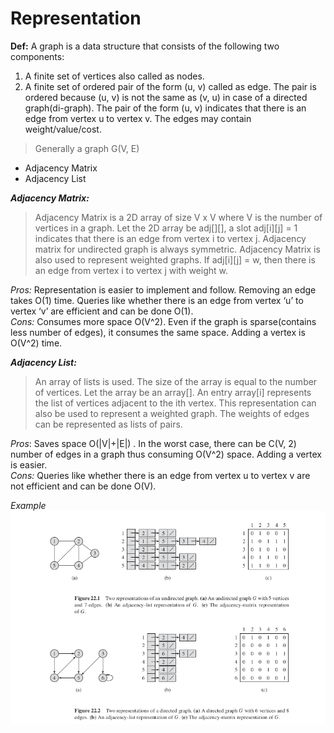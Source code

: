 # Representation

**Def:** A graph is a data structure that consists of the following two components: 
1. A finite set of vertices also called as nodes. 
2. A finite set of ordered pair of the form (u, v) called as edge. The pair is ordered because (u, v) is not the same as (v, u) in case of a directed graph(di-graph). The pair of the form (u, v) indicates that there is an edge from vertex u to vertex v. The edges may contain weight/value/cost.

>Generally a graph G(V, E)
- Adjacency Matrix
- Adjacency List

***Adjacency Matrix:***   
>Adjacency Matrix is a 2D array of size V x V where V is the number of vertices in a graph. Let the 2D array be adj[][], a slot adj[i][j] = 1 indicates that there is an edge from vertex i to vertex j. Adjacency matrix for undirected graph is always symmetric. Adjacency Matrix is also used to represent weighted graphs. If adj[i][j] = w, then there is an edge from vertex i to vertex j with weight w. 

*Pros:* Representation is easier to implement and follow. Removing an edge takes O(1) time. Queries like whether there is an edge from vertex ‘u’ to vertex ‘v’ are efficient and can be done O(1).  
*Cons:* Consumes more space O(V^2). Even if the graph is sparse(contains less number of edges), it consumes the same space. Adding a vertex is O(V^2) time.

***Adjacency List:***  
>An array of lists is used. The size of the array is equal to the number of vertices. Let the array be an array[]. An entry array[i] represents the list of vertices adjacent to the ith vertex. This representation can also be used to represent a weighted graph. The weights of edges can be represented as lists of pairs.

*Pros*: Saves space O(|V|+|E|) . In the worst case, there can be C(V, 2) number of edges in a graph thus consuming O(V^2) space. Adding a vertex is easier.  
*Cons:* Queries like whether there is an edge from vertex u to vertex v are not efficient and can be done O(V).

*Example*
<img src="./Images/Example.png"></img>
